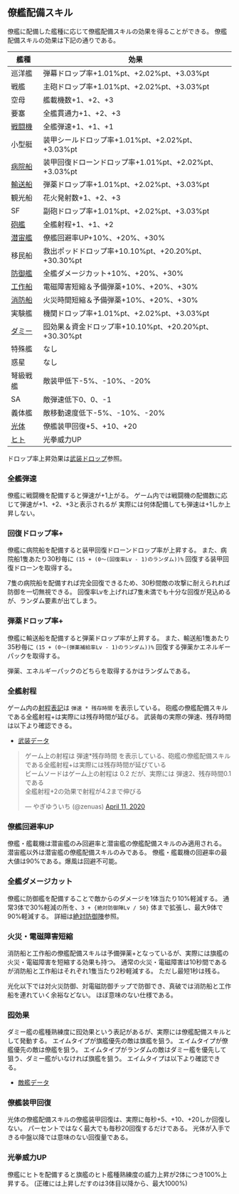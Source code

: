 ## 僚艦配備スキル

僚艦に配備した艦種に応じて僚艦配備スキルの効果を得ることができる。
僚艦配備スキルの効果は下記の通りである。

| 艦種                          | 効果                                                   |
|-------------------------------|--------------------------------------------------------|
| 巡洋艦                        | 弾幕ドロップ率+1.01%pt、+2.02%pt、+3.03%pt             |
| 戦艦                          | 主砲ドロップ率+1.01%pt、+2.02%pt、+3.03%pt             |
| 空母                          | 艦載機数+1、+2、+3                                     |
| 要塞                          | 全艦貫通力+1、+2、+3                                   |
| [戦闘機](#全艦弾速)           | 全艦弾速+1、+1、+1                                     |
| 小型艇                        | 装甲シールドロップ率+1.01%pt、+2.02%pt、+3.03%pt       |
| [病院船](#回復ドロップ率+)    | 装甲回復ドローンドロップ率+1.01%pt、+2.02%pt、+3.03%pt |
| [輸送船](#弾薬ドロップ率+)    | 弾薬ドロップ率+1.01%pt、+2.02%pt、+3.03%pt             |
| 観光船                        | 花火発射数+1、+2、+3                                   |
| SF                            | 副砲ドロップ率+1.01%pt、+2.02%pt、+3.03%pt             |
| [砲艦](#全艦射程)             | 全艦射程+1、+1、+2                                     |
| [潜宙艦](#僚艦回避率UP)       | 僚艦回避率UP+10%、+20%、+30%                           |
| 移民船                        | 救出ポッドドロップ率+10.10%pt、+20.20%pt、+30.30%pt    |
| [防御艦](#全艦ダメージカット) | 全艦ダメージカット+10%、+20%、+30%                     |
| [工作船](#火災・電磁障害短縮) | 電磁障害短縮＆予備弾薬+10%、+20%、+30%                 |
| [消防船](#火災・電磁障害短縮) | 火災時間短縮＆予備弾薬+10%、+20%、+30%                 |
| 実験艦                        | 機関ドロップ率+1.01%pt、+2.02%pt、+3.03%pt             |
| [ダミー](#囮効果)             | 囮効果＆資金ドロップ率+10.10%pt、+20.20%pt、+30.30%pt  |
| 特殊艦                        | なし                                                   |
| 惑星                          | なし                                                   |
| 弩級戦艦                      | 敵装甲低下-5%、-10%、-20%                              |
| SA                            | 敵弾速低下0、0、-1                                     |
| 義体艦                        | 敵移動速度低下-5%、-10%、-20%                          |
| [光体](#僚艦装甲回復)         | 僚艦装甲回復+5、+10、+20                               |
| [ヒト](#光拳威力UP)           | 光拳威力UP                                             |

ドロップ率上昇効果は[武装ドロップ](武装ドロップ.md)参照。

### 全艦弾速

僚艦に戦闘機を配備すると弾速が+1上がる。
ゲーム内では戦闘機の配備数に応じて弾速が+1、+2、+3と表示されるが
実際には何体配備しても弾速は+1しか上昇しない。

### 回復ドロップ率+

僚艦に病院船を配備すると装甲回復ドローンドロップ率が上昇する。
また、病院船1隻あたり30秒毎に `(15 + (0～(回復率Lv - 1)のランダム))%` 回復する装甲回復ドローンを取得する。

7隻の病院船を配備すれば完全回復できるため、30秒間敵の攻撃に耐えられれば防御を一切無視できる。
回復率Lvを上げれば7隻未満でも十分な回復が見込めるが、ランダム要素が出てしまう。

### 弾薬ドロップ率+

僚艦に輸送船を配備すると弾薬ドロップ率が上昇する。
また、輸送船1隻あたり35秒毎に `(15 + (0～(弾薬補給率Lv - 1)のランダム))%` 回復する弾薬かエネルギーパックを取得する。

弾薬、エネルギーパックのどちらを取得するかはランダムである。

### 全艦射程

ゲーム内の[射程表記](その他.md#射程)は `弾速 * 残存時間` を表示している。
砲艦の僚艦配備スキルである全艦射程+は実際には残存時間が延びる。
武装毎の実際の弾速、残存時間は以下より確認できる。

* [武装データ](武装データ.md)

<blockquote class="twitter-tweet"><p lang="ja" dir="ltr">ゲーム上の射程は 弾速*残存時間 を表示している、砲艦の僚艦配備スキルである全艦射程+は実際には残存時間が延びている<br>ビームソードはゲーム上の射程は 0.2 だが、実際には 弾速2、残存時間0.1である<br>全艦射程+2の効果で射程が4.2まで伸びる</p>&mdash; やぎゆういち (@zenuas) <a href="https://twitter.com/zenuas/status/1248838059430313984?ref_src=twsrc%5Etfw">April 11, 2020</a></blockquote> <script async src="https://platform.twitter.com/widgets.js" charset="utf-8"></script>


### 僚艦回避率UP

僚艦・艦載機は潜宙艦のみ回避率と潜宙艦の僚艦配備スキルのみ適用される。
潜宙艦以外は潜宙艦の僚艦配備スキルのみである。
僚艦・艦載機の回避率の最大値は90%である。爆風は回避不可能。


### 全艦ダメージカット

僚艦に防御艦を配備することで敵からのダメージを1体当たり10%軽減する。
通常3体で30%軽減の所を、`3 + {絶対防御陣Lv / 50}` 体まで拡張し、最大9体で90%軽減する。
詳細は[絶対防御陣](兵種.md#絶対防御陣)参照。


### 火災・電磁障害短縮

消防船と工作船の僚艦配備スキルは予備弾薬+となっているが、実際には旗艦の火災・電磁障害を短縮する効果も持つ。
通常の火災・電磁障害は10秒間であるが消防船と工作船はそれぞれ1隻当たり2秒軽減する。
ただし最短1秒は残る。

光化以下では対火災防御、対電磁防御チップで防御でき、真破では消防船と工作船を連れていく余裕などない。
ほぼ意味のない仕様である。


### 囮効果

ダミー艦の艦種熟練度に囮効果という表記があるが、実際には僚艦配備スキルとして発動する。
エイムタイプが旗艦優先の敵は旗艦を狙う。
エイムタイプが僚艦優先の敵は僚艦を狙う。
エイムタイプがランダムの敵はダミー艦を優先して狙う、ダミー艦がいなければ旗艦を狙う。
エイムタイプは以下より確認できる。

* [敵艦データ](敵艦データ.md)


### 僚艦装甲回復

光体の僚艦配備スキルの僚艦装甲回復は、実際に毎秒+5、+10、+20しか回復しない。
パーセントではなく最大でも毎秒20回復するだけである。
光体が入手できる中盤以降では意味のない回復量である。


### 光拳威力UP

僚艦にヒトを配備すると旗艦のヒト艦種熟練度の威力上昇が2体につき100%上昇する。
(正確には上昇しだすのは3体目以降から、最大1000%)
